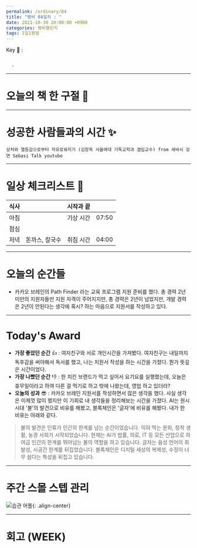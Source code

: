 ```yaml
---
permalink: /ordinary/84
title: "평비 84일차 : "
date: 2021-10-30 20:00:00 +0900
categories: 평비챌린지
tags: 1일1평범
---  
```

Key 🔑 : 
```

  - 
```

---
# 오늘의 책 한 구절 📕


---
# 성공한 사람들과의 시간 ✨
`상처와 열등감으로부터 자유로워지기 (김창옥 서울여대 기독교학과 겸임교수) from 세바시 강연 Sebasi Talk youtube`  

---
# 일상 체크리스트 📃

| 식사 |  | 시작과 끝 |  |
|:----:|:----:|:----:|:----:|
| 아침 |  | 기상 시간 | 07:50 |
| 점심 |  |  |  |
| 저녁 | 돈까스, 칼국수 | 취침 시간 | 04:00 |

---
# 오늘의 순간들
- 카카오 브레인의 Path Finder 라는 교육 프로그램 지원 준비를 했다. 총 경력 2년 미만의 지원자들만 지원 자격이 주어지지만, 총 경력은 2년이 넘었지만, 개발 경력은 2년이 안된다는 생각에 혹시? 하는 마음으로 지원서를 작성하고 있다.

---
# Today's Award
- **가장 좋았던 순간** 👍 : 여자친구와 서로 개인시간을 가져봤다. 여자친구는 내일까지 독후감을 써야해서 독서를 했고, 나는 지원서 작성을 하는 시간을 가졌다. 뭔가 뜻깊은 시간이었다.
- **가장 나빴던 순간** 👎 : 한 치킨 브랜드가 먹고 싶어서 요기요를 실행했는데, 오늘은 휴무일이라고 하여 다른 걸 먹기로 하고 밖에 나왔는데, 영업 하고 있더라?
- **오늘의 성과** 😎 : 카카오 브레인 지원서를 작성하면서 많은 생각을 했다. 사실 생각은 이제껏 많이 했지만 이 기회로 내 생각들을 정리해보는 시간을 가졌다. AI는 원시시대 '불'의 발견으로 비유를 해봤고, 블록체인은 '글자'에 비유를 해봤다. 내가 한 비유는 아래와 같다.
> 불의 발견은 인류가 인간의 한계를 넘는 순간이었습니다. 익혀 먹는 문화, 정착 생활, 농경 사회가 시작되었습니다. 현재는 AI가 법률, 의료, IT 등 모든 산업으로 하여금 인간의 한계를 뛰어넘는 불의 역할을 하고 있습니다. 글자는 음성 언어의 휘발성, 시공간 한계를 뒤집었습니다. 블록체인은 디지털 세상의 복제성, 수정이 너무 쉽다는 특성을 뒤집고 있습니다.  

---
# 주간 스몰 스텝 관리
![습관 어플][HABIT]{: .align-center}  

---
# 회고 (WEEK)



[HABIT]: ../../assets/images/post/Ordinary/HABIT_1030.jpg